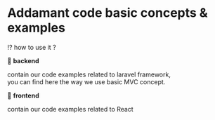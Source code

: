 # Addamant code basic concepts & examples 

:interrobang: how to use it ?

:open_file_folder: **backend** 

contain our code examples related to laravel framework, <br>
you can find here the way we use basic MVC concept.

:open_file_folder: **frontend** 

contain our code examples related to React
